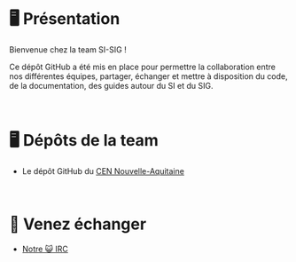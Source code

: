 # 🖥️ Présentation 
Bienvenue chez la team SI-SIG ! 

Ce dépôt GitHub a été mis en place pour permettre la collaboration entre nos différentes équipes, partager, échanger et mettre à disposition du code, de la documentation, des guides autour du SI et du SIG.

<br/>

# 🖥️ Dépôts de la team
- Le dépôt GitHub du [CEN Nouvelle-Aquitaine][1]

<br/>

# 💬 Venez échanger
- [Notre 😺 IRC][2]


  [1]: https://kiwiirc.com/nextclient/#irc://irc.freenode.net/#Team-SI-SIG
  [2]: https://github.com/CEN-Nouvelle-Aquitaine

